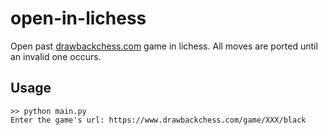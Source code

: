 # open-in-lichess
Open past [drawbackchess.com](https://www.drawbackchess.com) game in lichess. All moves are ported until an invalid one occurs.

## Usage
```
>> python main.py
Enter the game's url: https://www.drawbackchess.com/game/XXX/black
```